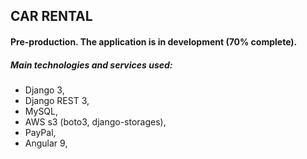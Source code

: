 ## CAR RENTAL
#### Pre-production. The application is in development (70% complete).
##### Main technologies and services used:
- Django 3,
- Django REST 3,
- MySQL,
- AWS s3 (boto3, django-storages),
- PayPal,
- Angular 9,
